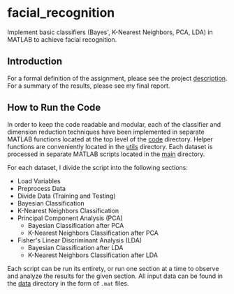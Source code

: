 # facial_recognition
Implement basic classifiers (Bayes', K-Nearest Neighbors, PCA, LDA) in MATLAB to achieve facial recognition.
 
## Introduction
 
For a formal definition of the assignment, please see the project [description](docs/proj01.pdf). For a summary of the results, please see my final report.

## How to Run the Code

In order to keep the code readable and modular, each of the classifier and dimension reduction techniques have been implemented in separate MATLAB functions located at the top level of the [code](code/) directory. Helper functions are conveniently located in the [utils](code/utils/) directory. Each dataset is processed in separate MATLAB scripts located in the [main](code/main/) directory.

For each dataset, I divide the script into the following sections:

* Load Variables
* Preprocess Data
* Divide Data (Training and Testing)
* Bayesian Classification
* K-Nearest Neighbors Classification
* Principal Component Analysis (PCA)
  * Bayesian Classification after PCA
  * K-Nearest Neighbors Classification after PCA
* Fisher's Linear Discriminant Analysis (LDA)
  * Bayesian Classification after LDA
  * K-Nearest Neighbors Classification after LDA
  
Each script can be run its entirety, or run one section at a time to observe and analyze the results for the given section. All input data can be found in the [data](data/) directory in the form of `.mat` files.
